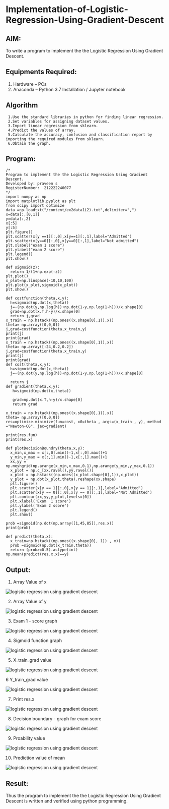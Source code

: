 # Implementation-of-Logistic-Regression-Using-Gradient-Descent

## AIM:
To write a program to implement the the Logistic Regression Using Gradient Descent.

## Equipments Required:
1. Hardware – PCs
2. Anaconda – Python 3.7 Installation / Jupyter notebook

## Algorithm
     1.Use the standard libraries in python for finding linear regression.
     2.Set variables for assigning dataset values. 
     3.Import linear regression from sklearn. 
     4.Predict the values of array.
     5.Calculate the accuracy, confusion and classification report by importing the required modules from sklearn.
     6.Obtain the graph.

## Program:
```
/*
Program to implement the the Logistic Regression Using Gradient Descent.
Developed by: praveen s
RegisterNumber:  212222240077
*/
import numpy as np
import matplotlib.pyplot as plt
from scipy import optimize
data =np.loadtxt("/content/ex2data1(2).txt",delimiter=",")
x=data[:,[0,1]]
y=data[:,2]
x[:5]
y[:5]
plt.figure()
plt.scatter(x[y ==1][:,0],x[y==1][:,1],label="Admitted")
plt.scatter(x[y==0][:,0],x[y==0][:,1],label="Not admitted")
plt.xlabel("exam 1 score")
plt.ylabel("exam 2 score")
plt.legend()
plt.show()

def sigmoid(z):
  return 1/(1+np.exp(-z))
plt.plot()
x_plot=np.linspace(-10,10,100)
plt.plot(x_plot,sigmoid(x_plot))
plt.show()

def costfunction(theta,x,y):
  h=sigmoid(np.dot(x,theta))
  j=-(np.dot(y,np.log(h))+np.dot(1-y,np.log(1-h)))/x.shape[0]
  grad=np.dot(x.T,h-y)/x.shape[0]
  return j,grad
x_train = np.hstack((np.ones((x.shape[0],1)),x))
theta= np.array([0,0,0])
j,grad=costfunction(theta,x_train,y)
print(j)
print(grad)
x_train = np.hstack((np.ones((x.shape[0],1)),x))
theta= np.array([-24,0.2,0.2])
j,grad=costfunction(theta,x_train,y)
print(j)
print(grad)
def cost(theta,x,y):
  h=sigmoid(np.dot(x,theta))
  j=-(np.dot(y,np.log(h))+np.dot(1-y,np.log(1-h)))/x.shape[0]

  return j
def gradient(theta,x,y):
   h=sigmoid(np.dot(x,theta))
  
   grad=np.dot(x.T,h-y)/x.shape[0]
   return grad  
   
x_train = np.hstack((np.ones((x.shape[0],1)),x))
theta= np.array([0,0,0])
res=optimize.minimize(fun=cost, x0=theta , args=(x_train , y), method ="Newton-CG", jac=gradient)

print(res.fun)
print(res.x)
  
def plotDecisionBoundry(theta,x,y):
  x_min,x_max = x[:,0].min()-1,x[:,0].max()+1
  y_min,y_max = x[:,1].min()-1,x[:,1].max()+1
  xx,yy = np.meshgrid(np.arange(x_min,x_max,0.1),np.arange(y_min,y_max,0.1))
  x_plot = np.c_[xx.ravel(),yy.ravel()]
  x_plot = np.hstack((np.ones((x_plot.shape[0],1)),x_plot))
  y_plot = np.dot(x_plot,theta).reshape(xx.shape)
  plt.figure()
  plt.scatter(x[y == 1][:,0],x[y == 1][:,1],label='Admitted')
  plt.scatter(x[y == 0][:,0],x[y == 0][:,1],label='Not Admitted')
  plt.contour(xx,yy,y_plot,levels=[0])
  plt.xlabel('Exam  1 score')
  plt.ylabel('Exam 2 score')
  plt.legend()
  plt.show()
  
prob =sigmoid(np.dot(np.array([1,45,85]),res.x))
print(prob)

def predict(theta,x):
  x_train=np.hstack((np.ones((x.shape[0], 1)) , x))
  prob =sigmoid(np.dot(x_train,theta))
  return (prob>=0.5).astype(int)
np.mean(predict(res.x,x)==y)  

```

## Output:
1. Array Value of x


![logistic regression using gradient descent](x.png)


2. Array Value of y


![logistic regression using gradient descent](y.png)


3. Exam 1 - score graph


![logistic regression using gradient descent](e.png)


4. Sigmoid function graph


![logistic regression using gradient descent](s.png)


5. X_train_grad value


![logistic regression using gradient descent](x_t.png)


6 Y_train_grad value

![logistic regression using gradient descent](y_t.png)


7. Print res.x

![logistic regression using gradient descent](res.png)



8. Decision boundary - graph for exam score


![logistic regression using gradient descent](d.png)


9. Proability value


![logistic regression using gradient descent](prop.png)


10. Prediction value of mean

![logistic regression using gradient descent](pred.png)

## Result:
Thus the program to implement the the Logistic Regression Using Gradient Descent is written and verified using python programming.

